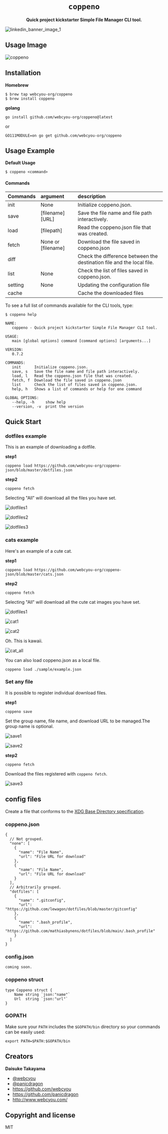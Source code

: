 <div align="center">
  <h1><code>coppeno</code></h1>
  <p>
    <strong>Quick project kickstarter Simple File Manager CLI tool.</strong>
  </p>
</div>

![linkedin_banner_image_1](https://user-images.githubusercontent.com/1584153/138566408-3fd46669-c7be-42ce-afcc-eaf52bf6f0ff.png)

## Usage Image

![coppeno](https://user-images.githubusercontent.com/1584153/138567391-f206a6bc-7834-4157-bd8c-3dedf415eff4.png)

## Installation

**Homebrew**

```
$ brew tap webcyou-org/coppeno
$ brew install coppeno
```

**golang**

```
go install github.com/webcyou-org/coppeno@latest
```

or

```
GO111MODULE=on go get github.com/webcyou-org/coppeno
```

## Usage Example

**Default Usage**

```
$ coppeno <command>
```

#### Commands

| Commands | argument | description    |
|:----------------|:-----------|:-----------|
| init            | None |  Initialize coppeno.json. |
| save            | [filename] [URL] |  Save the file name and file path interactively. |
| load            | [filepath] |  Read the coppeno.json file that was created. |
| fetch           | None or [filename] |  Download the file saved in coppeno.json |
| diff            |  |  Check the difference between the destination file and the local file. |
| list            | None |  Check the list of files saved in coppeno.json. |
| setting         | None |  Updating the configuration file |
| cache           |  |  Cache the downloaded files |

To see a full list of commands available for the CLI tools, type:

```
$ coppeno help
```

```
NAME:
   coppeno - Quick project kickstarter Simple File Manager CLI tool.

USAGE:
   main [global options] command [command options] [arguments...]

VERSION:
   0.7.2

COMMANDS:
   init      Initialize coppeno.json.
   save, s   Save the file name and file path interactively.
   load, l   Read the coppeno.json file that was created.
   fetch, f  Download the file saved in coppeno.json
   list      Check the list of files saved in coppeno.json.
   help, h   Shows a list of commands or help for one command

GLOBAL OPTIONS:
   --help, -h     show help
   --version, -v  print the version
```

## Quick Start

### dotfiles example

This is an example of downloading a dotfile.

**step1**

```
coppeno load https://github.com/webcyou-org/coppeno-json/blob/master/dotfiles.json
```

**step2**

```
coppeno fetch
```

Selecting "All" will download all the files you have set.

![dotfiles1](https://user-images.githubusercontent.com/1584153/142711100-de24005a-9989-42d3-a088-4e9ac1e114d7.png)

![dotfiles2](https://user-images.githubusercontent.com/1584153/142711110-5715a51b-cfe1-42bf-b974-946199f33521.png)

![dotfiles3](https://user-images.githubusercontent.com/1584153/142711112-98de9c16-2d70-4a9b-8d91-66b615e1c4cc.png)

### cats example

Here's an example of a cute cat.

**step1**

```
coppeno load https://github.com/webcyou-org/coppeno-json/blob/master/cats.json
```

**step2**

```
coppeno fetch
```

Selecting "All" will download all the cute cat images you have set.

![dotfiles1](https://user-images.githubusercontent.com/1584153/142711100-de24005a-9989-42d3-a088-4e9ac1e114d7.png)

![cat1](https://user-images.githubusercontent.com/1584153/142711380-9a6ad1ad-7103-4aad-823c-14fabe14dc12.png)

![cat2](https://user-images.githubusercontent.com/1584153/142711381-c58bcf49-53fa-46d7-8e75-3e4d2259248c.png)

Oh. This is kawaii.

![cat_all](https://user-images.githubusercontent.com/1584153/142711670-ed12cda0-5a62-41c4-ad82-79183e53cae8.png)


You can also load coppeno.json as a local file.

```
coppeno load ./sample/example.json
```

### Set any file

It is possible to register individual download files.

**step1**

```
coppeno save
```

Set the group name, file name, and download URL to be managed.The group name is optional.

![save1](https://user-images.githubusercontent.com/1584153/142712397-7743b36f-b2c3-4920-925f-ae49d80caaba.png)

![save2](https://user-images.githubusercontent.com/1584153/142712401-2def731c-efd5-4e9a-abef-0be6d38bd419.png)

**step2**

```
coppeno fetch
```

Download the files registered with `coppeno fetch`.

![save3](https://user-images.githubusercontent.com/1584153/142712396-c1a96cbb-f2bd-4fba-a06a-864474eaea58.png)

## config files

 Create a file that conforms to the [XDG Base Directory specification](https://specifications.freedesktop.org/basedir-spec/latest/).

### coppeno.json

```
{
  // Not grouped.
  "none": [
    {
      "name": "File Name",
      "url": "File URL for download"    
    },
    {
      "name": "File Name",
      "url": "File URL for download"    
    }
  ],
  // Arbitrarily grouped.
  "dotfiles": [
    {
      "name": ".gitconfig",
      "url": "https://github.com/lewagon/dotfiles/blob/master/gitconfig"
    },
    {
      "name": ".bash_profile",
      "url": "https://github.com/mathiasbynens/dotfiles/blob/main/.bash_profile"
    }
  ]
}
```

### config.json

```
coming soon.
```

### coppeno struct

```
type Coppeno struct {
	Name string `json:"name"`
	Url  string `json:"url"`
}
```

### GOPATH

Make sure your `PATH` includes the `$GOPATH/bin` directory so your commands can
be easily used:
```
export PATH=$PATH:$GOPATH/bin
```

## Creators

**Daisuke Takayama**
* [@webcyou](https://twitter.com/webcyou)
* [@panicdragon](https://twitter.com/panicdragon)
* <https://github.com/webcyou>
* <https://github.com/panicdragon>
* <http://www.webcyou.com/>

## Copyright and license
MIT